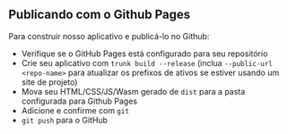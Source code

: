 ## Publicando com o Github Pages

Para construir nosso aplicativo e publicá-lo no Github:

- Verifique se o GitHub Pages está configurado para seu repositório
- Crie seu aplicativo com `trunk build --release` (inclua `--public-url <repo-name>` para atualizar os prefixos de ativos se estiver usando um site de projeto)
- Mova seu HTML/CSS/JS/Wasm gerado de `dist` para a pasta configurada para Github Pages
- Adicione e confirme com `git`
- `git push` para o GitHub
